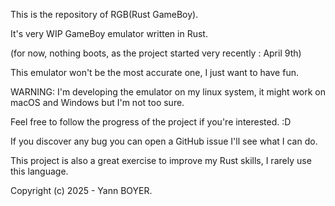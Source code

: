 This is the repository of RGB(Rust GameBoy).



It's very WIP GameBoy emulator written in Rust.



(for now, nothing boots, as the project started very recently : April 9th)



This emulator won't be the most accurate one, I just want to have fun.



WARNING: I'm developing the emulator on my linux system, it might work on macOS and Windows but I'm not too sure.




Feel free to follow the progress of the project if you're interested. :D



If you discover any bug you can open a GitHub issue I'll see what I can do.



This project is also a great exercise to improve my Rust skills, I rarely use this language.



Copyright (c) 2025 - Yann BOYER.
